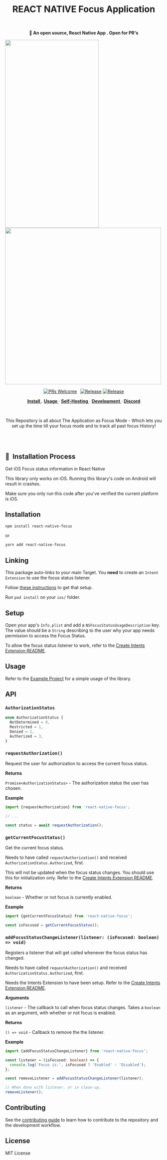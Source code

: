 <h1 align="center">
 REACT NATIVE Focus Application
</h1>
<br />
<p align="center"><strong>🔮 An open source, React Native App . Open for PR's </strong></p>



<img align="center"  width="300" paddingleft="500" height="600" src="https://github.com/ADItya0367/React-Native-Focus-App/assets/113133103/35681904-4094-4f44-9cc6-e32f616bf919"> 

 <img align="center" paddingleft="180" height="500" src="https://github.com/ADItya0367/React-Native-Focus-App/assets/113133103/d466a35d-e09f-4e19-a35f-579598499b9f"> 






<p align="center">
<a href="https://github.com/plandex-ai/plandex/pulls"><img src="https://img.shields.io/badge/PRs-welcome-brightgreen.svg" alt="PRs Welcome" /></a> 
<a href="https://github.com/plandex-ai/plandex/releases?q=cli"><img src="https://img.shields.io/github/v/release/plandex-ai/plandex?filter=cli*" alt="Release" /></a>
<a href="https://github.com/plandex-ai/plandex/releases?q=server"><img src="https://img.shields.io/github/v/release/plandex-ai/plandex?filter=server*" alt="Release" /></a>

</p>

<p align="center">
  <a href="#install">
    <b>Install</b>
  </a>
  .
    <a href="./guides/USAGE.md">
    <b>Usage</b>
  </a>
  ·
  <a href="./guides/HOSTING.md">
    <b>Self-Hosting</b>
  </a>
  ·
    <a href="./guides/DEVELOPMENT.md">
    <b>Development</b>
  </a>
  ·
  <a href="https://discord.gg/plandex-ai">
    <b>Discord</b>
  </a>  
</p>

<br/>

<p align="center">This Repository is all about The Application as Focus Mode - Which lets you set up the time till your focus mode and to track all past focus History! </p>


<br/>

<br/>

## 🌟  Installation Process 

Get iOS Focus status information in React Native

This library only works on iOS. Running this library's code on Android will result in crashes.

Make sure you only run this code after you've verified the current platform is iOS.

## Installation

```sh
npm install react-native-focus
```

or


```sh
yarn add react-native-focus
```

## Linking

This package auto-links to your main Target. You **need** to create an `Intent Extension` to use the focus status listener.

Follow [these instructions](./CREATE_INTENTS_EXTENSION.md) to get that setup.

Run `pod install` on your `ios/` folder.

## Setup

Open your app's `Info.plist` and add a `NSFocusStatusUsageDescription` key. The value should be a `String` describing to the user why your app needs permission to access the Focus Status.

To allow the focus status listener to work, refer to the [Create Intents Extension README](./CREATE_INTENTS_EXTENSION.md).

## Usage

Refer to the [Example Project](./example/) for a simple usage of the library.

## API

### `AuthorizationStatus`

```ts
enum AuthorizationStatus {
  NotDetermined = 0,
  Restricted = 1,
  Denied = 2,
  Authorized = 3,
}
```

### `requestAuthorization()`

Request the user for authorization to access the current focus status.

**Returns**

`Promise<AuthorizationStatus>` - The authorization status the user has chosen.

**Example**

```ts
import {requestAuthorization} from 'react-native-focus';

// ...

const status = await requestAuthorization();
```

### `getCurrentFocusStatus()`

Get the current focus status.

Needs to have called `requestAuthorization()` and received `AuthorizationStatus.Authorized`, first.

This will not be updated when the focus status changes. You should use this for initialization only. Refer to the [Create Intents Extension README](./CREATE_INTENTS_EXTENSION.md).

**Returns**

`boolean` - Whether or not focus is currently enabled.

**Example**

```ts
import {getCurrentFocusStatus} from 'react-native-focus';

const isFocused = getCurrentFocusStatus();
```

### `addFocusStatusChangeListener(listener: (isFocused: boolean) => void)`

Registers a listener that will get called whenever the focus status has changed.

Needs to have called `requestAuthorization()` and received `AuthorizationStatus.Authorized`, first.

Needs the Intents Extension to have been setup. Refer to the [Create Intents Extension README](./CREATE_INTENTS_EXTENSION.md).

**Arguments**

`listener` - The callback to call when focus status changes. Takes a `boolean` as an argument, with whether or not focus is enabled.

**Returns**

`() => void` - Callback to remove the the listener.

**Example**

```ts
import {addFocusStatusChangeListener} from 'react-native-focus';

const listener = (isFocused: boolean) => {
  console.log('Focus is:', isFocused ? 'Enabled' : 'Disabled');
};

const removeListener = addFocusStatusChangeListener(listener);

// When done with listener, or in clean-up.
removeListener();
```

## Contributing

See the [contributing guide](CONTRIBUTING.md) to learn how to contribute to the repository and the development workflow.

## License

MIT License
